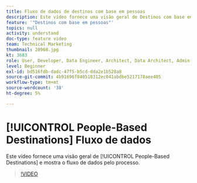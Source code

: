 ```yaml
---
title: Fluxo de dados de destinos com base em pessoas
description: Este vídeo fornece uma visão geral de Destinos com base em pessoas e mostra o fluxo de dados pelo processo.
feature: '"Destinos com base em pessoas"'
topics: null
activity: understand
doc-type: feature video
team: Technical Marketing
thumbnail: 28968.jpg
kt: 3683
role: User, Developer, Data Engineer, Architect, Data Architect, Admin, Leader
level: Beginner
exl-id: bd516fdb-dadc-47f5-b5cd-dda2e1b528a8
source-git-commit: 4b91696f840518312ec041abdbe5217178aee405
workflow-type: tm+mt
source-wordcount: '38'
ht-degree: 5%

---
```


# [!UICONTROL People-Based Destinations] Fluxo de dados

Este vídeo fornece uma visão geral de [!UICONTROL People-Based Destinations] e mostra o fluxo de dados pelo processo.

>[!VIDEO](https://video.tv.adobe.com/v/28968/?quality=12)
